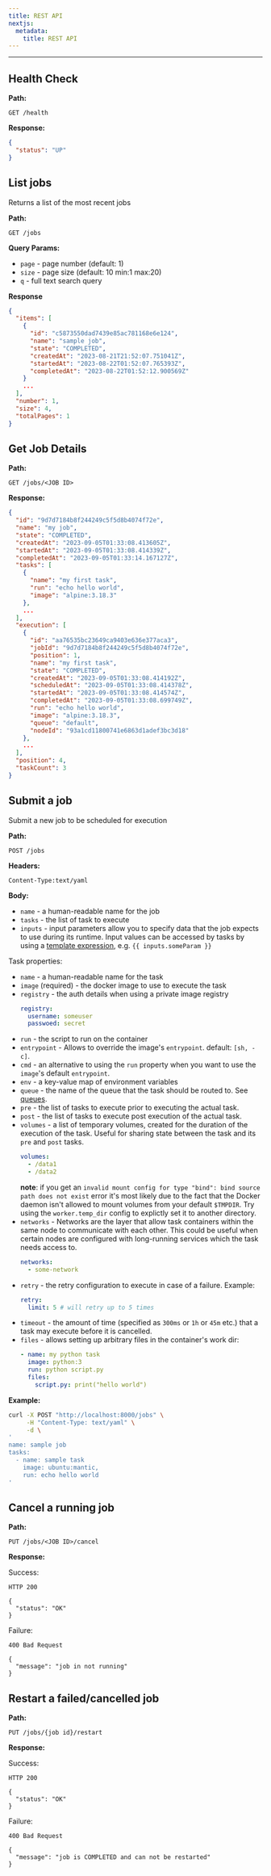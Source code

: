 ```yaml
---
title: REST API
nextjs:
  metadata:
    title: REST API
---
```


---

## Health Check

**Path:**

```shell
GET /health
```

**Response:**

```json
{
  "status": "UP"
}
```

## List jobs

Returns a list of the most recent jobs

**Path:**

```shell
GET /jobs
```

**Query Params:**

- `page` - page number (default: 1)
- `size` - page size (default: 10 min:1 max:20)
- `q` - full text search query

**Response**

```json
{
  "items": [
    {
      "id": "c5873550dad7439e85ac781168e6e124",
      "name": "sample job",
      "state": "COMPLETED",
      "createdAt": "2023-08-21T21:52:07.751041Z",
      "startedAt": "2023-08-22T01:52:07.765393Z",
      "completedAt": "2023-08-22T01:52:12.900569Z"
    }
    ...
  ],
  "number": 1,
  "size": 4,
  "totalPages": 1
}
```

## Get Job Details

**Path:**

```shell
GET /jobs/<JOB ID>
```

**Response:**

```json
{
  "id": "9d7d7184b8f244249c5f5d8b4074f72e",
  "name": "my job",
  "state": "COMPLETED",
  "createdAt": "2023-09-05T01:33:08.413605Z",
  "startedAt": "2023-09-05T01:33:08.414339Z",
  "completedAt": "2023-09-05T01:33:14.167127Z",
  "tasks": [
    {
      "name": "my first task",
      "run": "echo hello world",
      "image": "alpine:3.18.3"
    },
    ...
  ],
  "execution": [
    {
      "id": "aa76535bc23649ca9403e636e377aca3",
      "jobId": "9d7d7184b8f244249c5f5d8b4074f72e",
      "position": 1,
      "name": "my first task",
      "state": "COMPLETED",
      "createdAt": "2023-09-05T01:33:08.414192Z",
      "scheduledAt": "2023-09-05T01:33:08.414378Z",
      "startedAt": "2023-09-05T01:33:08.414574Z",
      "completedAt": "2023-09-05T01:33:08.699749Z",
      "run": "echo hello world",
      "image": "alpine:3.18.3",
      "queue": "default",
      "nodeId": "93a1cd11800741e6863d1adef3bc3d18"
    },
    ...
  ],
  "position": 4,
  "taskCount": 3
}
```

## Submit a job

Submit a new job to be scheduled for execution

**Path:**

```shell
POST /jobs
```

**Headers:**

```shell
Content-Type:text/yaml
```

**Body:**

- `name` - a human-readable name for the job
- `tasks` - the list of task to execute
- `inputs` - input parameters allow you to specify data that the job expects to use during its runtime. Input values can be accessed by tasks by using a [template expression](https://pkg.go.dev/text/template), e.g. `{{ inputs.someParam }}`

Task properties:

- `name` - a human-readable name for the task
- `image` (required) - the docker image to use to execute the task
- `registry` - the auth details when using a private image registry
  ```yaml
  registry:
    username: someuser
    passwoed: secret
  ```
- `run` - the script to run on the container
- `entrypoint` - Allows to override the image's `entrypoint`. default: `[sh, -c]`.
- `cmd` - an alternative to using the `run` property when you want to use the `image`'s default `entrypoint`.
- `env` - a key-value map of environment variables
- `queue` - the name of the queue that the task should be routed to. See [queues](#queues).
- `pre` - the list of tasks to execute prior to executing the actual task.
- `post` - the list of tasks to execute post execution of the actual task.
- `volumes` - a list of temporary volumes, created for the duration of the execution of the task. Useful for sharing state between the task
  and its `pre` and `post` tasks.
  ```yaml
  volumes:
    - /data1
    - /data2
  ```
  **note**: if you get an `invalid mount config for type "bind": bind source path does not exist` error it's most likely due to the fact that the Docker daemon isn't allowed to mount volumes from your default `$TMPDIR`. Try using the `worker.temp_dir` config to explictly set it to another directory.
- `networks` - Networks are the layer that allow task containers within the same node to communicate with each other. This could be useful when certain nodes are configured with long-running services which the task needs access to.
  ```yaml
  networks:
    - some-network
  ```
- `retry` - the retry configuration to execute in case of a failure. Example:
  ```yaml
  retry:
    limit: 5 # will retry up to 5 times
  ```
- `timeout` - the amount of time (specified as `300ms` or `1h` or `45m` etc.) that a task may execute before it is cancelled.
- `files` - allows setting up arbitrary files in the container's work dir:
  ```yaml
  - name: my python task
    image: python:3
    run: python script.py
    files:
      script.py: print("hello world")
  ```

**Example:**

```bash
curl -X POST "http://localhost:8000/jobs" \
     -H "Content-Type: text/yaml" \
     -d \
'
name: sample job
tasks:
  - name: sample task
    image: ubuntu:mantic,
    run: echo hello world
'
```

## Cancel a running job

**Path:**

```shell
PUT /jobs/<JOB ID>/cancel
```

**Response:**

Success:

```shell
HTTP 200

{
  "status": "OK"
}
```

Failure:

```shell
400 Bad Request

{
  "message": "job in not running"
}
```

## Restart a failed/cancelled job

**Path:**

```shell
PUT /jobs/{job id}/restart
```

**Response:**

Success:

```shell
HTTP 200

{
  "status": "OK"
}
```

Failure:

```shell
400 Bad Request

{
  "message": "job is COMPLETED and can not be restarted"
}
```

